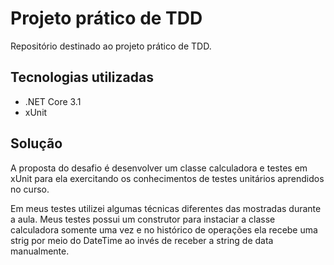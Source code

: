 # Projeto prático de TDD
Repositório destinado ao projeto prático de TDD.

## Tecnologias utilizadas

* .NET Core 3.1
* xUnit

## Solução

A proposta do desafio é desenvolver um classe calculadora e testes em xUnit para ela exercitando os conhecimentos de testes unitários aprendidos no curso.

Em meus testes utilizei algumas técnicas diferentes das mostradas durante a aula.
Meus testes possui um construtor para instaciar a classe calculadora somente uma vez e no histórico de operações ela recebe uma strig por meio do DateTime ao invés de receber a string de data manualmente.